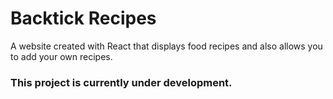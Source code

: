 # Backtick Recipes

A website created with React that displays food recipes and also allows you to add your own recipes.

### This project is currently under development.
